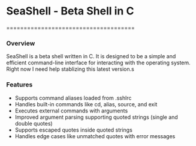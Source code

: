 # SeaShell - Beta Shell in C
=====================================
### Overview
SeaShell is a beta shell written in C. It is designed to be a simple and efficient command-line interface for interacting with the operating system. Right now I need help stablizing this latest version.s

### Features

- Supports command aliases loaded from .sshlrc
- Handles built-in commands like cd, alias, source, and exit
- Executes external commands with arguments
- Improved argument parsing supporting quoted strings (single and double quotes)
- Supports escaped quotes inside quoted strings
- Handles edge cases like unmatched quotes with error messages
